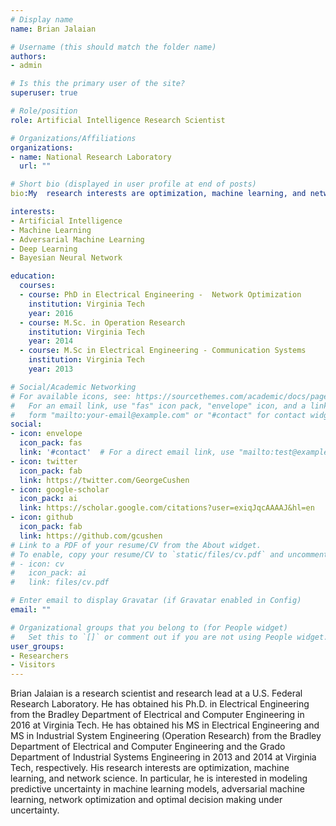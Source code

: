 ```yaml
---
# Display name
name: Brian Jalaian

# Username (this should match the folder name)
authors:
- admin

# Is this the primary user of the site?
superuser: true

# Role/position
role: Artificial Intelligence Research Scientist  

# Organizations/Affiliations
organizations:
- name: National Research Laboratory
  url: ""

# Short bio (displayed in user profile at end of posts)
bio:My  research interests are optimization, machine learning, and network science. In particular, I am interested in modeling predictive uncertainty in machine learning models, adversarial machine learning, network optimization and optimal decision making under uncertainty:

interests:
- Artificial Intelligence
- Machine Learning
- Adversarial Machine Learning
- Deep Learning
- Bayesian Neural Network

education:
  courses:
  - course: PhD in Electrical Engineering -  Network Optimization
    institution: Virginia Tech
    year: 2016
  - course: M.Sc. in Operation Research
    institution: Virginia Tech
    year: 2014
  - course: M.Sc in Electrical Engineering - Communication Systems
    institution: Virginia Tech
    year: 2013

# Social/Academic Networking
# For available icons, see: https://sourcethemes.com/academic/docs/page-builder/#icons
#   For an email link, use "fas" icon pack, "envelope" icon, and a link in the
#   form "mailto:your-email@example.com" or "#contact" for contact widget.
social:
- icon: envelope
  icon_pack: fas
  link: '#contact'  # For a direct email link, use "mailto:test@example.org".
- icon: twitter
  icon_pack: fab
  link: https://twitter.com/GeorgeCushen
- icon: google-scholar
  icon_pack: ai
  link: https://scholar.google.com/citations?user=exiqJqcAAAAJ&hl=en
- icon: github
  icon_pack: fab
  link: https://github.com/gcushen
# Link to a PDF of your resume/CV from the About widget.
# To enable, copy your resume/CV to `static/files/cv.pdf` and uncomment the lines below.
# - icon: cv
#   icon_pack: ai
#   link: files/cv.pdf

# Enter email to display Gravatar (if Gravatar enabled in Config)
email: ""

# Organizational groups that you belong to (for People widget)
#   Set this to `[]` or comment out if you are not using People widget.
user_groups:
- Researchers
- Visitors
---
```


Brian Jalaian is a research scientist and research lead at a U.S. Federal Research Laboratory. 
He has obtained his Ph.D. in Electrical Engineering from the Bradley Department of Electrical and Computer Engineering in 2016 at Virginia Tech. He has obtained his MS in Electrical Engineering and MS in Industrial System Engineering (Operation Research) from the Bradley Department of Electrical and Computer Engineering and the Grado Department of Industrial Systems Engineering in 2013 and 2014 at Virginia Tech, respectively. 
His research interests are optimization, machine learning, and network science. In particular, he is interested in modeling predictive uncertainty in machine learning models, adversarial machine learning, network optimization and optimal decision making under uncertainty.
